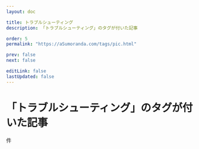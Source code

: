 ```yaml
---
layout: doc

title: トラブルシューティング
description: 「トラブルシューティング」のタグが付いた記事

order: 5
permalink: "https://aSumoranda.com/tags/pic.html"

prev: false
next: false

editLink: false
lastUpdated: false
---
```


<script lang="ts" setup>
    import TaggedPostList   from "../.vitepress/components/TaggedPostList.vue"
    import PostCounter      from "../.vitepress/components/PostCounter.vue"
</script>

# 「トラブルシューティング」のタグが付いた記事

<span class="text-base"><PostCounter tag="trouble" /></span>件

<TaggedPostList tag="trouble" />
